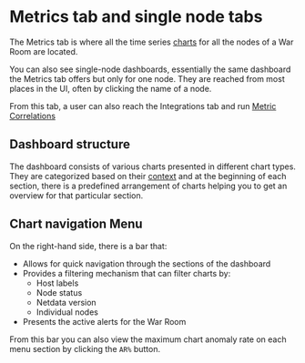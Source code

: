 # Metrics tab and single node tabs

The Metrics tab is where all the time series [charts](https://github.com/netdata/netdata/blob/master/docs/dashboard/netdata-charts.md) for all the nodes of a War Room are located.

You can also see single-node dashboards, essentially the same dashboard the Metrics tab offers but only for one node. They are reached from most places in the UI, often by clicking the name of a node.

From this tab, a user can also reach the Integrations tab and run [Metric Correlations](https://github.com/netdata/netdata/blob/master/docs/cloud/insights/metric-correlations.md)

## Dashboard structure

The dashboard consists of various charts presented in different chart types. They are categorized based on their [context](https://github.com/netdata/netdata/blob/master/docs/dashboard/netdata-charts.md#contexts) and at the beginning of each section, there is a predefined arrangement of charts helping you to get an overview for that particular section.

## Chart navigation Menu

On the right-hand side, there is a bar that:

- Allows for quick navigation through the sections of the dashboard
- Provides a filtering mechanism that can filter charts by:
  - Host labels
  - Node status
  - Netdata version
  - Individual nodes
- Presents the active alerts for the War Room

From this bar you can also view the maximum chart anomaly rate on each menu section by clicking the `AR%` button.
